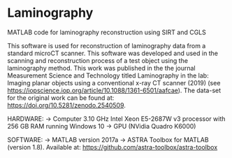 # Laminography
MATLAB code for laminography reconstruction using SIRT and CGLS

This software is used for reconstruction of laminography data from a standard microCT scanner. This software was developed and used in the scanning and reconstruction process of a test object using the laminography method. This work was published in the the journal Measurement Science and Technology titled Laminography in the lab: Imaging planar objects using a conventional x-ray CT scanner (2019) (see https://iopscience.iop.org/article/10.1088/1361-6501/aafcae). 
The data-set for the original work can be found at:  https://doi.org/10.5281/zenodo.2540509.

HARDWARE: 
  -> Computer 3.10 GHz Intel Xeon E5-2687W v3 processor with 256 GB RAM running Windows 10
  -> GPU (NVidia Quadro K6000)
  
SOFTWARE: 
  -> MATLAB version 2017a
  -> ASTRA Toolbox for MATLAB (version 1.8). Available at: https://github.com/astra-toolbox/astra-toolbox
  
